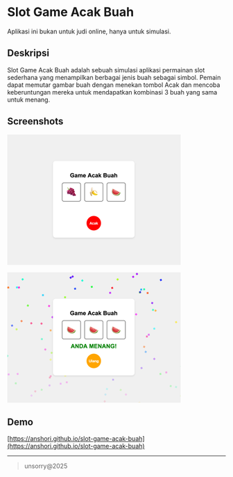 # Slot Game Acak Buah
Aplikasi ini bukan untuk judi online, hanya untuk simulasi.

## Deskripsi
Slot Game Acak Buah adalah sebuah simulasi aplikasi permainan slot sederhana yang menampilkan berbagai jenis buah sebagai simbol. Pemain dapat memutar gambar buah dengan menekan tombol Acak dan mencoba keberuntungan mereka untuk mendapatkan kombinasi 3 buah yang sama untuk menang.

## Screenshots
![Gambar 1](Screenshot1.png)

![Gambar 2](Screenshot2.png)


## Demo
[https://anshori.github.io/slot-game-acak-buah](https://anshori.github.io/slot-game-acak-buah)

---    
> unsorry@2025
